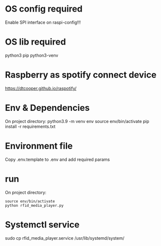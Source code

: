 # OS config required
Enable SPI interface on raspi-config!!!

# OS lib required
python3
pip
python3-venv

# Raspberry as spotify connect device
https://dtcooper.github.io/raspotify/

# Env & Dependencies
On project directory:
python3.9 -m venv env
source env/bin/activate
pip install -r requirements.txt

# Environment file
Copy .env.template to .env and add required params

# run
On project directory:
```
source env/bin/activate
python rfid_media_player.py 
```

# Systemctl service
sudo cp rfid_media_player.service /usr/lib/systemd/system/
